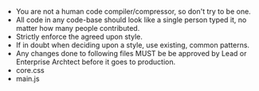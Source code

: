 - You are not a human code compiler/compressor, so don't try to be one.
- All code in any code-base should look like a single person typed it, no matter how many people contributed.
- Strictly enforce the agreed upon style.
- If in doubt when deciding upon a style, use existing, common patterns.
- Any changes done to following files MUST be be approved by Lead or Enterprise Archtect before it goes to production.
- core.css
- main.js